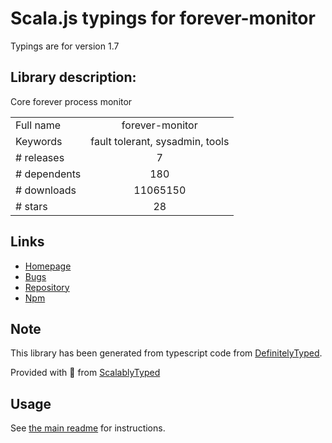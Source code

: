 
# Scala.js typings for forever-monitor

Typings are for version 1.7

## Library description:
Core forever process monitor

|                    |                 |
| ------------------ | :-------------: |
| Full name          | forever-monitor |
| Keywords           | fault tolerant, sysadmin, tools |
| # releases         | 7 |
| # dependents       | 180 |
| # downloads        | 11065150 |
| # stars            | 28 |

## Links
- [Homepage](https://github.com/foreversd/forever-monitor#readme)
- [Bugs](https://github.com/foreversd/forever-monitor/issues)
- [Repository](https://github.com/foreversd/forever-monitor)
- [Npm](https://www.npmjs.com/package/forever-monitor)
    


## Note
This library has been generated from typescript code from [DefinitelyTyped](https://definitelytyped.org).

Provided with :purple_heart: from [ScalablyTyped](https://github.com/oyvindberg/ScalablyTyped)

## Usage
See [the main readme](../../readme.md) for instructions.


